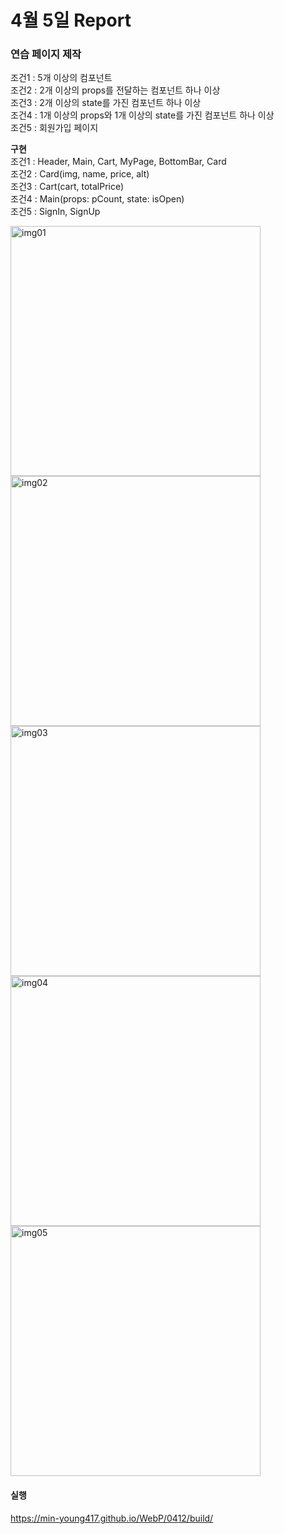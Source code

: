 # 4월 5일 Report
### 연습 페이지 제작

조건1 : 5개 이상의 컴포넌트  
조건2 : 2개 이상의 props를 전달하는 컴포넌트 하나 이상  
조건3 : 2개 이상의 state를 가진 컴포넌트 하나 이상  
조건4 : 1개 이상의 props와 1개 이상의 state를 가진 컴포넌트 하나 이상  
조건5 : 회원가입 페이지  

**구현**  
조건1 : Header, Main, Cart, MyPage, BottomBar, Card  
조건2 : Card(img, name, price, alt)  
조건3 : Cart(cart, totalPrice)  
조건4 : Main(props: pCount, state: isOpen)  
조건5 : SignIn, SignUp  

<img width="400" alt="img01" src="https://github.com/min-young417/WebP/assets/122364547/fc6ddbc3-53d6-4081-9b42-9447c17a980b">

<img width="400" alt="img02" src="https://github.com/min-young417/WebP/assets/122364547/50f1a344-ef38-4644-ab4c-b38c6fd25ebe">

<img width="400" alt="img03" src="https://github.com/min-young417/WebP/assets/122364547/ac25fc49-61f0-4b4f-a7e8-f3fcdf0282cd">

<img width="400" alt="img04" src="https://github.com/min-young417/WebP/assets/122364547/f8b77dfd-76c5-41ce-8cf0-30865da6f0de">

<img width="400" alt="img05" src="https://github.com/min-young417/WebP/assets/122364547/65b591aa-2514-48f0-8e45-92a9cb3e3e5f">

#### 실행

https://min-young417.github.io/WebP/0412/build/